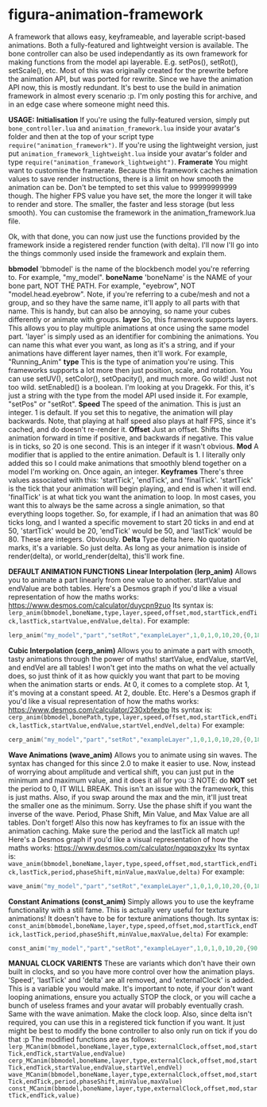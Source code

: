 # figura-animation-framework

A framework that allows easy, keyframeable, and layerable script-based animations. Both a fully-featured and lightweight version is available. The bone controller can also be used independantly as its own framework for making functions from the model api layerable. E.g. setPos(), setRot(), setScale(), etc. Most of this was originally created for the prewrite before the animation API, but was ported for rewrite. Since we have the animation API now, this is mostly redundant. It's best to use the build in animation framework in almost every scenario :p. I'm only posting this for archive, and in an edge case where someone might need this.

**USAGE:**
__Initialisation__
If you're using the fully-featured version, simply put `bone_controller.lua` and `animation_framework.lua` inside your avatar's folder and then at the top of your script type `require("animation_framework")`. If you're using the lightweight version, just put `animation_framework_lightweight.lua`  inside your avatar's folder and type `require("animation_framework_lightweight")`.
__Framerate__
You might want to customise the framerate. Because this framework caches animation values to save render instructions, there is a limit on how smooth the animation can be. Don't be tempted to set this value to 99999999999 though. The higher FPS value you have set, the more the longer it will take to render and store. The smaller, the faster and less storage (but less smooth). You can customise the framework in the animation_framework.lua file.

Ok, with that done, you can now just use the functions provided by the framework inside a registered render function (with delta). I'll now I'll go into the things commonly used inside the framework and explain them.

__bbmodel__
'bbmodel' is the name of the blockbench model you're referring to. For example, "my_model".
__boneName__
'boneName' is the NAME of your bone part, NOT THE PATH. For example, "eyebrow", NOT "model.head.eyebrow". Note, if you're referring to a cube/mesh and not a group, and so they have the same name, it'll apply to all parts with that name. This is handy, but can also be annoying, so name your cubes differently or animate with groups.
__layer__
So, this framework supports layers. This allows you to play multiple animations at once using the same model part. 'layer' is simply used as an identifier for combining the animations. You can name this what ever you want, as long as it's a string, and if your animations have different layer names, then it'll work. For example, "Running_Anim"
__type__
This is the type of animation you're using. This frameworks supports a lot more then just position, scale, and rotation. You can use setUV(), setColor(), setOpacity(), and much more. Go wild! Just not too wild. setEnabled() is a boolean. I'm looking at you Dragekk. For this, it's just a string with the type from the model API used inside it. For example, "setPos" or "setRot".
__Speed__
The speed of the animation. This is just an integer. 1 is default. If you set this to negative, the animation will play backwards. Note, that playing at half speed also plays at half FPS, since it's cached, and do doesn't re-render it. 
__Offset__
Just an offset. Shifts the animation forward in time if positive, and backwards if negative. This value is in ticks, so 20 is one second. This is an integer if it wasn't obvious.
__Mod__
A modifier that is applied to the entire animation. Default is 1. I literally only added this so I could make animations that smoothly blend together on a model I'm working on. Once again, an integer.
__Keyframes__
There's three values associated with this: 'startTick', 'endTick', and 'finalTick'. 'startTick' is the tick that your animation will begin playing, and end is when it will end. 'finalTick' is at what tick you want the animation to loop. In most cases, you want this to always be the same across a single animation, so that everything loops together. So, for example, if I had an animation that was 80 ticks long, and I wanted a specific movement to start 20 ticks in and end at 50, 'startTick' would be 20, 'endTick' would be 50, and 'lastTick' would be 80. These are integers. Obviously.
__Delta__
Type delta here. No quotation marks, it's a variable. So just delta. As long as your animation is inside of render(delta), or world_render(delta), this'll work fine.

**DEFAULT ANIMATION FUNCTIONS**
__Linear Interpolation (lerp_anim)__
Allows you to animate a part linearly from one value to another. startValue and endValue are both tables.
Here's a Desmos graph if you'd like a visual representation of how the maths works: https://www.desmos.com/calculator/duycpn9zuo
Its syntax is: `lerp_anim(bbmodel,boneName,type,layer,speed,offset,mod,startTick,endTick,lastTick,startValue,endValue,delta)`. For example:
```lua
lerp_anim("my_model","part","setRot","exampleLayer",1,0,1,0,10,20,{0,180,0},{90,0,0},delta)
```
__Cubic Interpolation (cerp_anim)__
Allows you to animate a part with smooth, tasty animations through the power of maths! startValue, endValue, startVel, and endVel are all tables! I won't get into the maths on what the vel actually does, so just think of it as how quickly you want that part to be moving when the animation starts or ends. At 0, it comes to a complete stop. At 1, it's moving at a constant speed. At 2, double. Etc.
Here's a Desmos graph if you'd like a visual representation of how the maths works: https://www.desmos.com/calculator/230xbfexbp
Its syntax is: `cerp_anim(bbmodel,bonePath,type,layer,speed,offset,mod,startTick,endTick,lastTick,startValue,endValue,startVel,endVel,delta)` For example:
```lua
cerp_anim("my_model","part","setRot","exampleLayer",1,0,1,0,10,20,{0,180,0},{90,0,0},{0,1,0},{1,0,0},delta)
```
__Wave Animations (wave_anim)__
Allows you to animate using sin waves. The syntax has changed for this since 2.0 to make it easier to use. Now, instead of worrying about amplitude and vertical shift, you can just put in the minimum and maximum value, and it does it all for you :3
NOTE: do **NOT** set the period to 0, IT WILL BREAK. This isn't an issue with the framework, this is just maths.
Also, if you swap around the max and the min, it'll just treat the smaller one as the minimum. Sorry. Use the phase shift if you want the inverse of the wave.
Period, Phase Shift, Min Value, and Max Value are all tables. Don't forget! Also this now has keyframes to fix an issue with the animation caching. Make sure the period and the lastTick all match up!
Here's a Desmos graph if you'd like a visual representation of how the maths works: https://www.desmos.com/calculator/ngqpqxzykv
Its syntax is: `wave_anim(bbmodel,boneName,layer,type,speed,offset,mod,startTick,endTick,lastTick,period,phaseShift,minValue,maxValue,delta)` For example:
```lua
wave_anim("my_model","part","setRot","exampleLayer",1,0,1,0,10,20,{0,180,90},{20,20,20},{0,10,2.3},{0,90,0},delta)
```
__Constant Animations (const_anim)__
Simply allows you to use the keyframe functionality with a still fame. This is actually very useful for texture animations! It doesn't have to be for texture animations though.
Its syntax is: `const_anim(bbmodel,boneName,layer,type,speed,offset,mod,startTick,endTick,lastTick,period,phaseShift,minValue,maxValue,delta)` For example:
```lua
const_anim("my_model","part","setRot","exampleLayer",1,0,1,0,10,20,{90,0,0},delta)
```
**MANUAL CLOCK VARIENTS**
These are variants which don't have their own built in clocks, and so you have more control over how the animation plays. 'Speed', 'lastTick' and 'delta' are all removed, and 'externalClock' is added. This is a variable you would make. It's important to note, if your don't want looping animations, ensure you actually STOP the clock, or you will cache a bunch of useless frames and your avatar will probably eventually crash. Same with the wave animation. Make the clock loop. Also, since delta isn't required, you can use this in a registered tick function if you want. It just might be best to modify the bone controller to also only run on tick if you do that :p
The modified functions are as follows:
`lerp_MCanim(bbmodel,boneName,layer,type,externalClock,offset,mod,startTick,endTick,startValue,endValue)`
`cerp_MCanim(bbmodel,boneName,layer,type,externalClock,offset,mod,startTick,endTick,startValue,endValue,startVel,endVel)`
`wave_MCanim(bbmodel,boneName,layer,type,externalClock,offset,mod,startTick,endTick,period,phaseShift,minValue,maxValue)`
`const_MCanim(bbmodel,boneName,layer,type,externalClock,offset,mod,startTick,endTick,value)`
